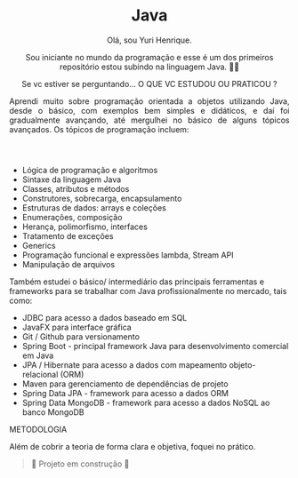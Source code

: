 
<h1 align="center"> Java </h1>
<header>
Olá, sou Yuri Henrique.

Sou iniciante no mundo da programação e esse é um dos primeiros repositório  estou subindo na linguagem  Java. 🌟🚀

 Se vc estiver se perguntando...
O QUE VC ESTUDOU OU PRATICOU ?

<p align ="justify">
 Aprendi muito sobre programação orientada a objetos utilizando Java,  desde o básico, com exemplos bem simples e didáticos, e daí foi gradualmente avançando, até mergulhei no básico de alguns  tópicos avançados. Os tópicos de programação incluem:</p>

</header>
<body>
<ul>
 <li>Lógica de programação e algoritmos</li>
<li>Sintaxe da linguagem Java</li>
<li>Classes, atributos e métodos</li>
<li>Construtores, sobrecarga, encapsulamento</li>
<li>Estruturas de dados: arrays e coleções</li>
<li>Enumerações, composição</li>
<li>Herança, polimorfismo, interfaces</li>
<li>Tratamento de exceções</li>
<li>Generics</li>
<li>Programação funcional e expressões lambda, Stream API</li>
<li>Manipulação de arquivos</li>
 </ul>

Também estudei o básico/ intermediário  das principais ferramentas e frameworks para se trabalhar com Java profissionalmente no mercado, tais como:
<ul>
 <li>JDBC para acesso a dados baseado em SQL</li>
<li>JavaFX para interface gráfica</li>
<li> Git / Github para versionamento</li>
<li>Spring Boot - principal framework Java para desenvolvimento comercial em Java</li>
<li> JPA / Hibernate para acesso a dados com mapeamento objeto-relacional (ORM)</li>
<li> Maven para gerenciamento de dependências de projeto</li>
<li>Spring Data JPA - framework para acesso a dados ORM</li>
<li>Spring Data MongoDB - framework para acesso a dados NoSQL ao banco MongoDB</li>
 </ul>
</body>
METODOLOGIA
<p align ="justify">Além de cobrir a teoria de forma clara e objetiva, foquei  no  prático.  </p>

> :construction: Projeto em construção :construction:


